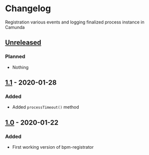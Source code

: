 # Changelog

Registration various events and logging finalized process instance in Camunda

## [Unreleased]

### Planned
- Nothing

## [1.1] - 2020-01-28

### Added

- Added `processTimeout()` method

## [1.0] - 2020-01-22

### Added

- First working version of bpm-registrator

[unreleased]: https://gitlab.com/quancy-core/bpm-final-logger/-/tags/1.1
[1.1]: https://gitlab.com/quancy-core/bpm-final-logger/-/tags/1.1
[1.0]: https://gitlab.com/quancy-core/bpm-final-logger/-/tags/1.0
